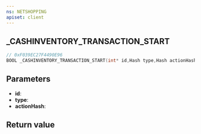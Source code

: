 ```yaml
---
ns: NETSHOPPING
apiset: client
---
```

## _CASHINVENTORY_TRANSACTION_START

```c
// 0xF039EC27F4490E96
BOOL _CASHINVENTORY_TRANSACTION_START(int* id,Hash type,Hash actionHash);
```


## Parameters
* **id**:
* **type**:
* **actionHash**:

## Return value

